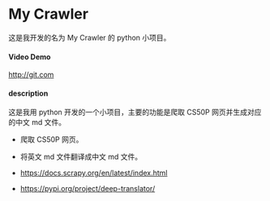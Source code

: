 
# My Crawler

这是我开发的名为 My Crawler 的 python 小项目。

#### Video Demo

http://git.com

#### description

这是我用 python 开发的一个小项目，主要的功能是爬取 CS50P 网页并生成对应的中文 md 文件。

- 爬取 CS50P 网页。
- 将英文 md 文件翻译成中文 md 文件。

- https://docs.scrapy.org/en/latest/index.html
- https://pypi.org/project/deep-translator/


